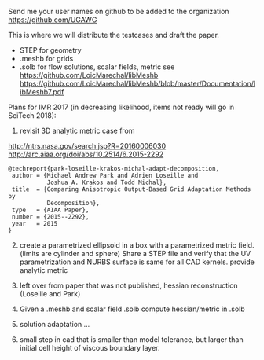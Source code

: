 
Send me your user names on github to be added to the organization
https://github.com/UGAWG 

This is where we will distribute the testcases and draft the paper.

- STEP for geometry
- .meshb for grids
- .solb for flow solutions, scalar fields, metric
see https://github.com/LoicMarechal/libMeshb
https://github.com/LoicMarechal/libMeshb/blob/master/Documentation/libMeshb7.pdf

Plans for IMR 2017 (in decreasing likelihood, items not ready will go in SciTech 2018):

1) revisit 3D analytic metric case from

http://ntrs.nasa.gov/search.jsp?R=20160006030
http://arc.aiaa.org/doi/abs/10.2514/6.2015-2292

```
@techreport{park-loseille-krakos-michal-adapt-decomposition,
 author = {Michael Andrew Park and Adrien Loseille and
           Joshua A. Krakos and Todd Michal},
 title  = {Comparing Anisotropic Output-Based Grid Adaptation Methods by
           Decomposition},
 type   = {AIAA Paper},
 number = {2015--2292},
 year   = 2015
}
```

2) create a parametrized ellipsoid in a box with a parametrized metric field. (limits are cylinder and sphere) Share a STEP file and verify that the UV parametrization and NURBS surface is same for all CAD kernels. provide analytic metric

3) left over from paper that was not published, hessian reconstruction (Loseille and Park)

4) Given a .meshb and scalar field .solb compute hessian/metric in .solb

5) solution adaptation ...

6) small step in cad that is smaller than model tolerance, but larger than initial cell height of viscous boundary layer.
